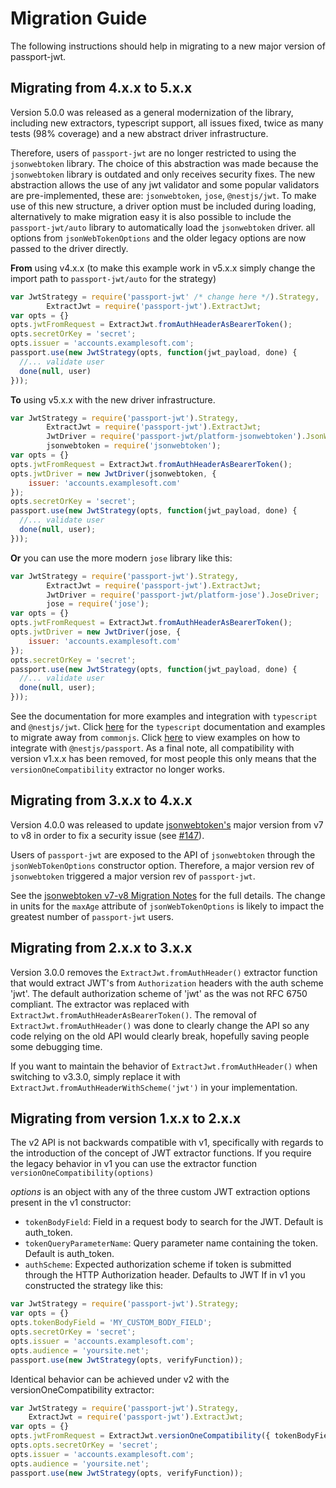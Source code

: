 # Migration Guide

The following instructions should help in migrating to a new major version of
passport-jwt.

## Migrating from 4.x.x to 5.x.x

Version 5.0.0 was released as a general modernization of the library, including new extractors, typescript support, all issues fixed,
twice as many tests (98% coverage) and a new abstract driver infrastructure.

Therefore, users of `passport-jwt` are no longer restricted to using the `jsonwebtoken` library.
The choice of this abstraction was made because the `jsonwebtoken` library is outdated and only receives security fixes.
The new abstraction allows the use of any jwt validator and some popular validators are pre-implemented,
these are: `jsonwebtoken`, `jose`, `@nestjs/jwt`. To make use of this new structure, a driver option must be included during loading,
alternatively to make migration easy it is also possible to include the `passport-jwt/auto` library to automatically load the `jsonwebtoken` driver.
all options from `jsonWebTokenOptions` and the older legacy options are now passed to the driver directly.

**From** using v4.x.x (to make this example work in v5.x.x simply change the import path to `passport-jwt/auto` for the strategy)
```javascript
var JwtStrategy = require('passport-jwt' /* change here */).Strategy,
        ExtractJwt = require('passport-jwt').ExtractJwt;
var opts = {}
opts.jwtFromRequest = ExtractJwt.fromAuthHeaderAsBearerToken();
opts.secretOrKey = 'secret';
opts.issuer = 'accounts.examplesoft.com';
passport.use(new JwtStrategy(opts, function(jwt_payload, done) {
  //... validate user
  done(null, user)
}));
```
**To** using v5.x.x with the new driver infrastructure.
```javascript
var JwtStrategy = require('passport-jwt').Strategy,
        ExtractJwt = require('passport-jwt').ExtractJwt;
        JwtDriver = require('passport-jwt/platform-jsonwebtoken').JsonWebTokenDriver;
        jsonwebtoken = require('jsonwebtoken');
var opts = {}
opts.jwtFromRequest = ExtractJwt.fromAuthHeaderAsBearerToken();
opts.jwtDriver = new JwtDriver(jsonwebtoken, {
    issuer: 'accounts.examplesoft.com'
});
opts.secretOrKey = 'secret';
passport.use(new JwtStrategy(opts, function(jwt_payload, done) {
  //... validate user
  done(null, user);
}));
```
**Or** you can use the more modern `jose` library like this:
```javascript
var JwtStrategy = require('passport-jwt').Strategy,
        ExtractJwt = require('passport-jwt').ExtractJwt;
        JwtDriver = require('passport-jwt/platform-jose').JoseDriver;
        jose = require('jose');
var opts = {}
opts.jwtFromRequest = ExtractJwt.fromAuthHeaderAsBearerToken();
opts.jwtDriver = new JwtDriver(jose, {
    issuer: 'accounts.examplesoft.com'
});
opts.secretOrKey = 'secret';
passport.use(new JwtStrategy(opts, function(jwt_payload, done) {
  //... validate user
  done(null, user);
}));
```
See the documentation for more examples and integration with `typescript` and `@nestjs/jwt`. 
Click [here](typescript.md) for the `typescript` documentation and examples to migrate away from `commonjs`. 
Click [here](nestjs.md) to view examples on how to integrate with `@nestjs/passport`. 
As a final note, all compatibility with version v1.x.x has been removed, 
for most people this only means that the `versionOneCompatibility` extractor no longer works. 

## Migrating from 3.x.x to 4.x.x

Version 4.0.0 was released to update [jsonwebtoken's](https://github.com/auth0/node-jsonwebtoken)
major version from v7 to v8 in order to fix a security issue (see
[#147](https://github.com/mikenicholson/passport-jwt/issues/147)).

Users of `passport-jwt` are exposed to the API of `jsonwebtoken` through the `jsonWebTokenOptions`
constructor option.  Therefore, a major version rev of `jsonwebtoken` triggered a major version rev
of `passport-jwt`.

See the
[jsonwebtoken v7-v8 Migration Notes](https://github.com/auth0/node-jsonwebtoken/wiki/Migration-Notes:-v7-to-v8)
for the full details. The change in units for the `maxAge` attribute of `jsonWebTokenOptions` is
likely to impact the greatest number of `passport-jwt` users.

## Migrating from 2.x.x to 3.x.x

Version 3.0.0 removes the `ExtractJwt.fromAuthHeader()` extractor function that would extract
JWT's from `Authorization` headers with the auth scheme 'jwt'. The default authorization scheme
of 'jwt' as the was not RFC 6750 compliant.  The extractor was replaced with 
`ExtractJwt.fromAuthHeaderAsBearerToken()`.  The removal of `ExtractJwt.fromAuthHeader()` was done
to clearly change the API so any code relying on the old API would clearly break, hopefully saving
people some debugging time.

If you want to maintain the behavior of `ExtractJwt.fromAuthHeader()` when switching to v3.3.0, simply 
replace it with `ExtractJwt.fromAuthHeaderWithScheme('jwt')` in your implementation.

## Migrating from version 1.x.x to 2.x.x

The v2 API is not backwards compatible with v1, specifically with regards to the introduction
of the concept of JWT extractor functions.  If you require the legacy behavior in v1 you can use
the extractor function ```versionOneCompatibility(options)```

*options* is an object with any of the three custom JWT extraction options present in the v1
constructor:
* `tokenBodyField`: Field in a request body to search for the JWT.
  Default is auth_token.
* `tokenQueryParameterName`: Query parameter name containing the token.
  Default is auth_token.
* `authScheme`: Expected authorization scheme if token is submitted through
  the HTTP Authorization header. Defaults to JWT 
If in v1 you constructed the strategy like this:

```js
var JwtStrategy = require('passport-jwt').Strategy;
var opts = {}
opts.tokenBodyField = 'MY_CUSTOM_BODY_FIELD';
opts.secretOrKey = 'secret';
opts.issuer = 'accounts.examplesoft.com';
opts.audience = 'yoursite.net';
passport.use(new JwtStrategy(opts, verifyFunction));
```

Identical behavior can be achieved under v2 with the versionOneCompatibility extractor:

```js
var JwtStrategy = require('passport-jwt').Strategy,
    ExtractJwt = require('passport-jwt').ExtractJwt;
var opts = {}
opts.jwtFromRequest = ExtractJwt.versionOneCompatibility({ tokenBodyField = 'MY_CUSTOM_BODY_FIELD' });
opts.opts.secretOrKey = 'secret';
opts.issuer = 'accounts.examplesoft.com';
opts.audience = 'yoursite.net';
passport.use(new JwtStrategy(opts, verifyFunction));
```
